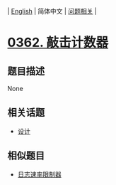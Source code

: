 
| [English](README_EN.md) | 简体中文 | [问题相关](QUESTION.md) |
# [0362. 敲击计数器](https://leetcode-cn.com/problems/design-hit-counter/)
## 题目描述
None
## 相关话题
- [设计](https://leetcode-cn.com/tag/design)
## 相似题目
- [日志速率限制器](../0359/README.md)
